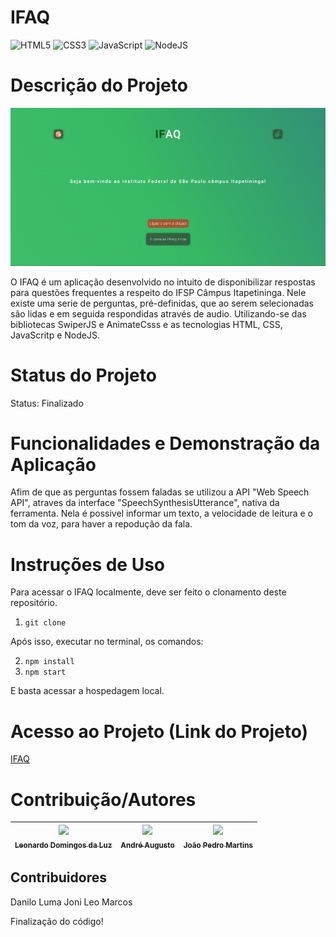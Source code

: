 # IFAQ

![HTML5](https://img.shields.io/badge/html5-%23E34F26.svg?style=for-the-badge&logo=html5&logoColor=white)
![CSS3](https://img.shields.io/badge/css3-%231572B6.svg?style=for-the-badge&logo=css3&logoColor=white)
![JavaScript](https://img.shields.io/badge/javascript-%23323330.svg?style=for-the-badge&logo=javascript&logoColor=%23F7DF1E)
![NodeJS](https://img.shields.io/badge/node.js-6DA55F?style=for-the-badge&logo=node.js&logoColor=white)

# Descrição do Projeto
![IFAQ](./Landing-Page-IFAQ.png)


O IFAQ é um aplicação desenvolvido no intuito de disponibilizar respostas para questões frequentes a respeito do IFSP Câmpus Itapetininga. Nele existe uma serie de perguntas, pré-definidas, que ao serem selecionadas são lidas e em seguida respondidas através de audio. Utilizando-se das bibliotecas SwiperJS e AnimateCsss e as tecnologias HTML, CSS, JavaScritp e NodeJS.

# Status do Projeto
Status: Finalizado

# Funcionalidades e Demonstração da Aplicação
Afim de que as perguntas fossem faladas se utilizou a API "Web Speech API", atraves da interface "SpeechSynthesisUtterance", nativa da ferramenta. Nela é possivel informar um texto, a velocidade de leitura e o tom da voz, para haver a repodução da fala.

# Instruções de Uso
Para acessar o IFAQ localmente, deve ser feito o clonamento deste repositório.

1. `git clone`

Após isso, executar no terminal, os comandos:

2. `npm install`
3. `npm start`

E basta acessar a hospedagem local.

# Acesso ao Projeto (Link do Projeto)
[IFAQ](https://ifaq.fabsoftware.itp.ifsp.edu.br/perguntas.html)

# Contribuição/Autores
| [<img loading="lazy" src="https://avatars.githubusercontent.com/u/71268759?v=4" width=115><br><sub>Leonardo Domingos da Luz</sub>](https://github.com/leonardoDluz)| [<img loading="lazy" src="https://avatars.githubusercontent.com/u/77406727?v=4" width=115><br><sub>André Augusto</sub>](https://github.com/andreaugusto-sourc) |[<img loading="lazy" src="https://avatars.githubusercontent.com/u/107441401?v=4" width=115><br><sub>João Pedro Martins</sub>](https://github.com/Martins-pedro23) |
| :---: | :---: | :---: |


## Contribuidores
Danilo
Luma
Joni
Leo
Marcos

Finalização do código!